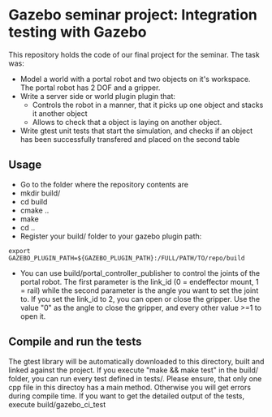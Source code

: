 # Gazebo seminar project: Integration testing with Gazebo
This repository holds the code of our final project for the seminar. The task was:

- Model a world with a portal robot and two objects on it's workspace. The portal robot has 2 DOF and a gripper.
- Write a server side or world plugin plugin that:
  - Controls the robot in a manner, that it picks up one object and stacks it another object
  - Allows to check that a object is laying on another object.
- Write gtest unit tests that start the simulation, and checks if an object has been successfully transfered and placed on the second table
## Usage
- Go to the folder where the repository contents are
- mkdir build/
- cd build
- cmake ..
- make
- cd ..
- Register your build/ folder to your gazebo plugin path:
```
export GAZEBO_PLUGIN_PATH=${GAZEBO_PLUGIN_PATH}:/FULL/PATH/TO/repo/build
```
- You can use build/portal_controller_publisher to control the joints of the portal robot. The first parameter is the link_id (0 = endeffector mount, 1 = rail) while the second parameter is the angle you want to set the joint to. If you set the link_id to 2, you can open or close the gripper. Use the value "0" as the angle to close the gripper, and every other value >=1 to open it.

## Compile and run the tests
The gtest library will be automatically downloaded to this directory, built and linked against the project. If you execute "make && make test" in the build/ folder, you can run every test defined in tests/.
Please ensure, that only one cpp file in this directoy has a main method. Otherwise you will get errors during compile time.
If you want to get the detailed output of the tests, execute build/gazebo_ci_test
